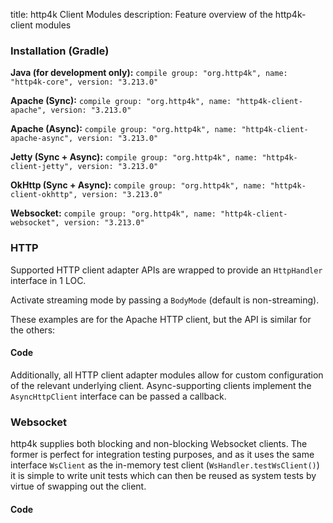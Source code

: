 title: http4k Client Modules
description: Feature overview of the http4k-client modules

### Installation (Gradle)
**Java (for development only):** ```compile group: "org.http4k", name: "http4k-core", version: "3.213.0"```

**Apache (Sync):** ```compile group: "org.http4k", name: "http4k-client-apache", version: "3.213.0"```

**Apache (Async):** ```compile group: "org.http4k", name: "http4k-client-apache-async", version: "3.213.0"```

**Jetty (Sync + Async):** ```compile group: "org.http4k", name: "http4k-client-jetty", version: "3.213.0"```

**OkHttp (Sync + Async):** ```compile group: "org.http4k", name: "http4k-client-okhttp", version: "3.213.0"```

**Websocket:** ```compile group: "org.http4k", name: "http4k-client-websocket", version: "3.213.0"```

### HTTP
Supported HTTP client adapter APIs are wrapped to provide an `HttpHandler` interface in 1 LOC.

Activate streaming mode by passing a `BodyMode` (default is non-streaming).

These examples are for the Apache HTTP client, but the API is similar for the others:

#### Code [<img class="octocat"/>](https://github.com/http4k/http4k/blob/master/src/docs/guide/modules/clients/example_http.kt)
<script src="https://gist-it.appspot.com/https://github.com/http4k/http4k/blob/master/src/docs/guide/modules/clients/example_http.kt"></script>

Additionally, all HTTP client adapter modules allow for custom configuration of the relevant underlying client. Async-supporting clients implement the `AsyncHttpClient` interface can be passed a callback.

### Websocket
http4k supplies both blocking and non-blocking Websocket clients. The former is perfect for integration testing purposes, and as it uses the same interface `WsClient` as the in-memory test client (`WsHandler.testWsClient()`) it is simple to write unit tests which can then be reused as system tests by virtue of swapping out the client.

#### Code [<img class="octocat"/>](https://github.com/http4k/http4k/blob/master/src/docs/guide/modules/clients/example_websocket.kt)
<script src="https://gist-it.appspot.com/https://github.com/http4k/http4k/blob/master/src/docs/guide/modules/clients/example_websocket.kt"></script>
